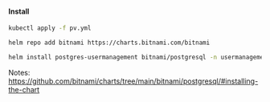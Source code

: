 #### Install 
```bash
kubectl apply -f pv.yml
```


```bash
helm repo add bitnami https://charts.bitnami.com/bitnami
```

```bash
helm install postgres-usermanagement bitnami/postgresql -n usermanagement --values values.yml
```

Notes:
https://github.com/bitnami/charts/tree/main/bitnami/postgresql/#installing-the-chart